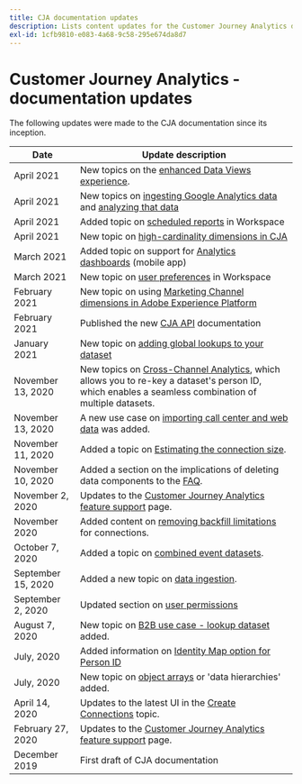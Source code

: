 ```yaml
---
title: CJA documentation updates
description: Lists content updates for the Customer Journey Analytics documentation set since December, 2019.
exl-id: 1cfb9810-e083-4a68-9c58-295e674da8d7
---
```

# Customer Journey Analytics - documentation updates

The following updates were made to the CJA documentation since its inception.

| Date | Update description |
| --- | --- |
| April 2021 | New topics on the [enhanced Data Views experience](/help/data-views/data-views.md). |
| April 2021 | New topics on [ingesting Google Analytics data](/help/use-cases/ga-to-cja.md) and [analyzing that data](/help/use-cases/ga-to-cja-reporting.md) |
| April 2021 | Added topic on [scheduled reports](/help/analysis-workspace/curate-share/t-schedule-report.md) in Workspace |
| April 2021 | New topic on [high-cardinality dimensions in CJA](/help/components/dimensions/high-cardinality.md) |
| March 2021 | Added topic on support for [Analytics dashboards](/help/mobile-app/home.md) (mobile app) |
| March 2021 | New topic on [user preferences](/help/analysis-workspace/user-preferences.md) in Workspace |
| February 2021 | New topic on using [Marketing Channel dimensions in Adobe Experience Platform](/help/use-cases/marketing-channels.md) |
| February 2021 | Published the new [CJA API](https://www.adobe.io/cja-apis/docs/) documentation |
| January 2021 | New topic on [adding global lookups to your dataset](/help/use-cases/global-lookups.md) |
| November 13, 2020 | New topics on [Cross-Channel Analytics](/help/connections/cca/overview.md), which allows you to re-key a dataset's person ID, which enables a seamless combination of multiple datasets. |
| November 13, 2020 | A new use case on [importing call center and web data](/help/use-cases/call-center.md) was added. |
| November 11, 2020 | Added a topic on [Estimating the connection size](/help/connections/estimate-connection-size.md).|
| November 10, 2020 | Added a section on the implications of deleting data components to the [FAQ](/help/getting-started/cja-faq.md). |
| November 2, 2020 | Updates to the [Customer Journey Analytics feature support](/help/getting-started/cja-aa.md) page. |
| November 2020 | Added content on [removing backfill limitations](https://experienceleague.adobe.com/docs/analytics-platform/using/cja-connections/create-connection.html?lang=en#backfill-historical-data) for connections. |
| October 7, 2020 | Added a topic on [combined event datasets](/help/connections/combined-dataset.md). |
| September 15, 2020 | Added a new topic on [data ingestion](/help/use-cases/data-ingestion.md). |
| September 2, 2020 | Updated section on [user permissions](https://docs.adobe.com/content/help/en/analytics-platform/using/cja-overview/cja-overview.html#user-access-permissions) |
| August 7, 2020| New topic on [B2B use case - lookup dataset](/help/use-cases/b2b.md) added. |
| July, 2020| Added information on [Identity Map option for Person ID](https://docs.adobe.com/content/help/en/analytics-platform/using/cja-connections/create-connection.html#use-identity-map-as-a-person-id) |
| July, 2020| New topic on [object arrays](/help/use-cases/object-arrays.md) or 'data hierarchies' added. |
| April 14, 2020| Updates to the latest UI in the [Create Connections](/help/connections/create-connection.md) topic. |
| February 27, 2020 | Updates to the [Customer Journey Analytics feature support](/help/getting-started/cja-aa.md) page. |
| December 2019 | First draft of CJA documentation |
